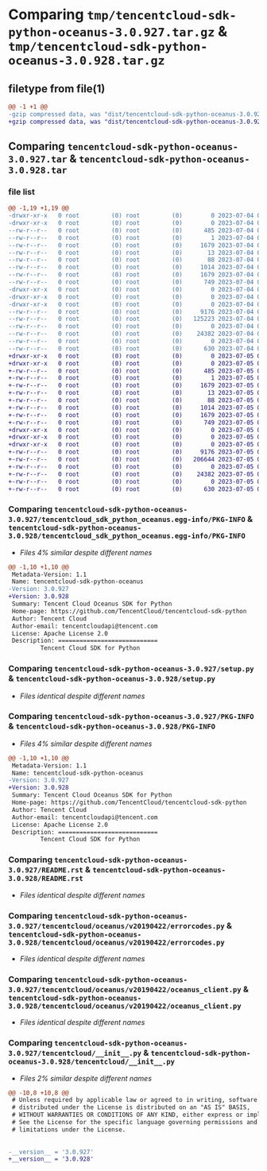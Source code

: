 # Comparing `tmp/tencentcloud-sdk-python-oceanus-3.0.927.tar.gz` & `tmp/tencentcloud-sdk-python-oceanus-3.0.928.tar.gz`

## filetype from file(1)

```diff
@@ -1 +1 @@
-gzip compressed data, was "dist/tencentcloud-sdk-python-oceanus-3.0.927.tar", last modified: Tue Jul  4 00:26:43 2023, max compression
+gzip compressed data, was "dist/tencentcloud-sdk-python-oceanus-3.0.928.tar", last modified: Wed Jul  5 00:30:35 2023, max compression
```

## Comparing `tencentcloud-sdk-python-oceanus-3.0.927.tar` & `tencentcloud-sdk-python-oceanus-3.0.928.tar`

### file list

```diff
@@ -1,19 +1,19 @@
-drwxr-xr-x   0 root         (0) root         (0)        0 2023-07-04 00:26:43.000000 tencentcloud-sdk-python-oceanus-3.0.927/
-drwxr-xr-x   0 root         (0) root         (0)        0 2023-07-04 00:26:43.000000 tencentcloud-sdk-python-oceanus-3.0.927/tencentcloud_sdk_python_oceanus.egg-info/
--rw-r--r--   0 root         (0) root         (0)      485 2023-07-04 00:26:43.000000 tencentcloud-sdk-python-oceanus-3.0.927/tencentcloud_sdk_python_oceanus.egg-info/SOURCES.txt
--rw-r--r--   0 root         (0) root         (0)        1 2023-07-04 00:26:43.000000 tencentcloud-sdk-python-oceanus-3.0.927/tencentcloud_sdk_python_oceanus.egg-info/dependency_links.txt
--rw-r--r--   0 root         (0) root         (0)     1679 2023-07-04 00:26:43.000000 tencentcloud-sdk-python-oceanus-3.0.927/tencentcloud_sdk_python_oceanus.egg-info/PKG-INFO
--rw-r--r--   0 root         (0) root         (0)       13 2023-07-04 00:26:43.000000 tencentcloud-sdk-python-oceanus-3.0.927/tencentcloud_sdk_python_oceanus.egg-info/top_level.txt
--rw-r--r--   0 root         (0) root         (0)       88 2023-07-04 00:26:43.000000 tencentcloud-sdk-python-oceanus-3.0.927/setup.cfg
--rw-r--r--   0 root         (0) root         (0)     1014 2023-07-04 00:26:43.000000 tencentcloud-sdk-python-oceanus-3.0.927/setup.py
--rw-r--r--   0 root         (0) root         (0)     1679 2023-07-04 00:26:43.000000 tencentcloud-sdk-python-oceanus-3.0.927/PKG-INFO
--rw-r--r--   0 root         (0) root         (0)      749 2023-07-04 00:26:43.000000 tencentcloud-sdk-python-oceanus-3.0.927/README.rst
-drwxr-xr-x   0 root         (0) root         (0)        0 2023-07-04 00:26:43.000000 tencentcloud-sdk-python-oceanus-3.0.927/tencentcloud/
-drwxr-xr-x   0 root         (0) root         (0)        0 2023-07-04 00:26:43.000000 tencentcloud-sdk-python-oceanus-3.0.927/tencentcloud/oceanus/
-drwxr-xr-x   0 root         (0) root         (0)        0 2023-07-04 00:26:43.000000 tencentcloud-sdk-python-oceanus-3.0.927/tencentcloud/oceanus/v20190422/
--rw-r--r--   0 root         (0) root         (0)     9176 2023-07-04 00:26:43.000000 tencentcloud-sdk-python-oceanus-3.0.927/tencentcloud/oceanus/v20190422/errorcodes.py
--rw-r--r--   0 root         (0) root         (0)   125223 2023-07-04 00:26:43.000000 tencentcloud-sdk-python-oceanus-3.0.927/tencentcloud/oceanus/v20190422/models.py
--rw-r--r--   0 root         (0) root         (0)        0 2023-07-04 00:26:43.000000 tencentcloud-sdk-python-oceanus-3.0.927/tencentcloud/oceanus/v20190422/__init__.py
--rw-r--r--   0 root         (0) root         (0)    24382 2023-07-04 00:26:43.000000 tencentcloud-sdk-python-oceanus-3.0.927/tencentcloud/oceanus/v20190422/oceanus_client.py
--rw-r--r--   0 root         (0) root         (0)        0 2023-07-04 00:26:43.000000 tencentcloud-sdk-python-oceanus-3.0.927/tencentcloud/oceanus/__init__.py
--rw-r--r--   0 root         (0) root         (0)      630 2023-07-04 00:26:43.000000 tencentcloud-sdk-python-oceanus-3.0.927/tencentcloud/__init__.py
+drwxr-xr-x   0 root         (0) root         (0)        0 2023-07-05 00:30:35.000000 tencentcloud-sdk-python-oceanus-3.0.928/
+drwxr-xr-x   0 root         (0) root         (0)        0 2023-07-05 00:30:35.000000 tencentcloud-sdk-python-oceanus-3.0.928/tencentcloud_sdk_python_oceanus.egg-info/
+-rw-r--r--   0 root         (0) root         (0)      485 2023-07-05 00:30:35.000000 tencentcloud-sdk-python-oceanus-3.0.928/tencentcloud_sdk_python_oceanus.egg-info/SOURCES.txt
+-rw-r--r--   0 root         (0) root         (0)        1 2023-07-05 00:30:35.000000 tencentcloud-sdk-python-oceanus-3.0.928/tencentcloud_sdk_python_oceanus.egg-info/dependency_links.txt
+-rw-r--r--   0 root         (0) root         (0)     1679 2023-07-05 00:30:35.000000 tencentcloud-sdk-python-oceanus-3.0.928/tencentcloud_sdk_python_oceanus.egg-info/PKG-INFO
+-rw-r--r--   0 root         (0) root         (0)       13 2023-07-05 00:30:35.000000 tencentcloud-sdk-python-oceanus-3.0.928/tencentcloud_sdk_python_oceanus.egg-info/top_level.txt
+-rw-r--r--   0 root         (0) root         (0)       88 2023-07-05 00:30:35.000000 tencentcloud-sdk-python-oceanus-3.0.928/setup.cfg
+-rw-r--r--   0 root         (0) root         (0)     1014 2023-07-05 00:30:35.000000 tencentcloud-sdk-python-oceanus-3.0.928/setup.py
+-rw-r--r--   0 root         (0) root         (0)     1679 2023-07-05 00:30:35.000000 tencentcloud-sdk-python-oceanus-3.0.928/PKG-INFO
+-rw-r--r--   0 root         (0) root         (0)      749 2023-07-05 00:30:35.000000 tencentcloud-sdk-python-oceanus-3.0.928/README.rst
+drwxr-xr-x   0 root         (0) root         (0)        0 2023-07-05 00:30:35.000000 tencentcloud-sdk-python-oceanus-3.0.928/tencentcloud/
+drwxr-xr-x   0 root         (0) root         (0)        0 2023-07-05 00:30:35.000000 tencentcloud-sdk-python-oceanus-3.0.928/tencentcloud/oceanus/
+drwxr-xr-x   0 root         (0) root         (0)        0 2023-07-05 00:30:35.000000 tencentcloud-sdk-python-oceanus-3.0.928/tencentcloud/oceanus/v20190422/
+-rw-r--r--   0 root         (0) root         (0)     9176 2023-07-05 00:30:35.000000 tencentcloud-sdk-python-oceanus-3.0.928/tencentcloud/oceanus/v20190422/errorcodes.py
+-rw-r--r--   0 root         (0) root         (0)   206644 2023-07-05 00:30:35.000000 tencentcloud-sdk-python-oceanus-3.0.928/tencentcloud/oceanus/v20190422/models.py
+-rw-r--r--   0 root         (0) root         (0)        0 2023-07-05 00:30:35.000000 tencentcloud-sdk-python-oceanus-3.0.928/tencentcloud/oceanus/v20190422/__init__.py
+-rw-r--r--   0 root         (0) root         (0)    24382 2023-07-05 00:30:35.000000 tencentcloud-sdk-python-oceanus-3.0.928/tencentcloud/oceanus/v20190422/oceanus_client.py
+-rw-r--r--   0 root         (0) root         (0)        0 2023-07-05 00:30:35.000000 tencentcloud-sdk-python-oceanus-3.0.928/tencentcloud/oceanus/__init__.py
+-rw-r--r--   0 root         (0) root         (0)      630 2023-07-05 00:30:35.000000 tencentcloud-sdk-python-oceanus-3.0.928/tencentcloud/__init__.py
```

### Comparing `tencentcloud-sdk-python-oceanus-3.0.927/tencentcloud_sdk_python_oceanus.egg-info/PKG-INFO` & `tencentcloud-sdk-python-oceanus-3.0.928/tencentcloud_sdk_python_oceanus.egg-info/PKG-INFO`

 * *Files 4% similar despite different names*

```diff
@@ -1,10 +1,10 @@
 Metadata-Version: 1.1
 Name: tencentcloud-sdk-python-oceanus
-Version: 3.0.927
+Version: 3.0.928
 Summary: Tencent Cloud Oceanus SDK for Python
 Home-page: https://github.com/TencentCloud/tencentcloud-sdk-python
 Author: Tencent Cloud
 Author-email: tencentcloudapi@tencent.com
 License: Apache License 2.0
 Description: ============================
         Tencent Cloud SDK for Python
```

### Comparing `tencentcloud-sdk-python-oceanus-3.0.927/setup.py` & `tencentcloud-sdk-python-oceanus-3.0.928/setup.py`

 * *Files identical despite different names*

### Comparing `tencentcloud-sdk-python-oceanus-3.0.927/PKG-INFO` & `tencentcloud-sdk-python-oceanus-3.0.928/PKG-INFO`

 * *Files 4% similar despite different names*

```diff
@@ -1,10 +1,10 @@
 Metadata-Version: 1.1
 Name: tencentcloud-sdk-python-oceanus
-Version: 3.0.927
+Version: 3.0.928
 Summary: Tencent Cloud Oceanus SDK for Python
 Home-page: https://github.com/TencentCloud/tencentcloud-sdk-python
 Author: Tencent Cloud
 Author-email: tencentcloudapi@tencent.com
 License: Apache License 2.0
 Description: ============================
         Tencent Cloud SDK for Python
```

### Comparing `tencentcloud-sdk-python-oceanus-3.0.927/README.rst` & `tencentcloud-sdk-python-oceanus-3.0.928/README.rst`

 * *Files identical despite different names*

### Comparing `tencentcloud-sdk-python-oceanus-3.0.927/tencentcloud/oceanus/v20190422/errorcodes.py` & `tencentcloud-sdk-python-oceanus-3.0.928/tencentcloud/oceanus/v20190422/errorcodes.py`

 * *Files identical despite different names*

### Comparing `tencentcloud-sdk-python-oceanus-3.0.927/tencentcloud/oceanus/v20190422/oceanus_client.py` & `tencentcloud-sdk-python-oceanus-3.0.928/tencentcloud/oceanus/v20190422/oceanus_client.py`

 * *Files identical despite different names*

### Comparing `tencentcloud-sdk-python-oceanus-3.0.927/tencentcloud/__init__.py` & `tencentcloud-sdk-python-oceanus-3.0.928/tencentcloud/__init__.py`

 * *Files 2% similar despite different names*

```diff
@@ -10,8 +10,8 @@
 # Unless required by applicable law or agreed to in writing, software
 # distributed under the License is distributed on an "AS IS" BASIS,
 # WITHOUT WARRANTIES OR CONDITIONS OF ANY KIND, either express or implied.
 # See the License for the specific language governing permissions and
 # limitations under the License.
 
 
-__version__ = '3.0.927'
+__version__ = '3.0.928'
```

